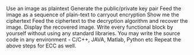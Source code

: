 Use an image as plaintext
Generate the public/private key pair
Feed the image as a sequence of plain-text to carryout encryption
Show me the ciphertext
Feed the ciphertext to the decryption algorithm and recover the image.
Display the recovered image.
Write every functional block by yourself without using any standard libraries.
You may write the source code in any environment - C/C++, JAVA, Matlab, Python etc
Repeat the above steps for ECC as well.
